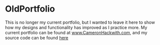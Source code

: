 # OldPortfolio
This is no longer my current portfolio, but I wanted to leave it here to show how my designs and functionality has improved as I practice more. My current portfolio can be found at www.CameronHackwith.com, and my source code can be found [here](https://github.com/hackwithcameron/PortfolioDjango)
